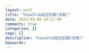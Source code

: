 ```yaml
---
layout: post
title: "ViewStub延迟创建(加载)"
date: 2013-05-08 18:27:00 
comments: true
categories: []
tags: []
description: "ViewStub延迟创建(加载)"
keywords: 
---
```





